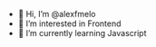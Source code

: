 - 👋 Hi, I’m @alexfmelo
- 👀 I’m interested in Frontend
- 🌱 I’m currently learning Javascript

<!---
alexmelo0019/alexmelo0019 is a ✨ special ✨ repository because its `README.md` (this file) appears on your GitHub profile.
You can click the Preview link to take a look at your changes.
--->
